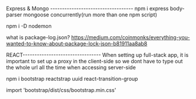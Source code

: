 Express & Mongo -----------------------------------
npm i express body-parser mongoose concurrently(run more than one npm script)

npm i -D nodemon

what is package-log.json?
https://medium.com/coinmonks/everything-you-wanted-to-know-about-package-lock-json-b81911aa8ab8



REACT---------------------------------
When setting up full-stack app, it is important to set up a proxy in the client-side so we dont have to type out the whole url all the time when accessing server-side

npm i bootstrap reactstrap uuid react-transition-group

import 'bootstrap/dist/css/bootstrap.min.css'